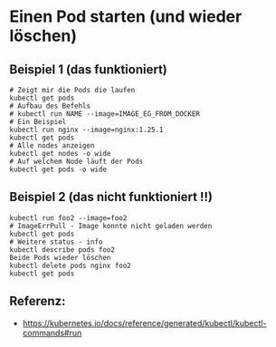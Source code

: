 # Einen Pod starten (und wieder löschen)

## Beispiel 1 (das funktioniert)

```
# Zeigt mir die Pods die laufen
kubectl get pods
# Aufbau des Befehls
# kubectl run NAME --image=IMAGE_EG_FROM_DOCKER
# Ein Beispiel
kubectl run nginx --image=nginx:1.25.1
kubectl get pods
# Alle nodes anzeigen
kubectl get nodes -o wide
# Auf welchem Node läuft der Pods
kubectl get pods -o wide
```

## Beispiel 2 (das nicht funktioniert !!)

```
kubectl run foo2 --image=foo2
# ImageErrPull - Image konnte nicht geladen werden
kubectl get pods
# Weitere status - info
kubectl describe pods foo2
Beide Pods wieder löschen
kubectl delete pods nginx foo2
kubectl get pods
```

## Referenz:

  * https://kubernetes.io/docs/reference/generated/kubectl/kubectl-commands#run
